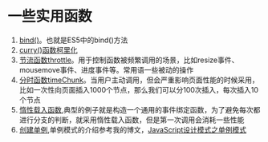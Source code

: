# 一些实用函数
1. [bind()](https://github.com/HarderK/myFunctions/blob/master/Bind.js)。也就是ES5中的bind()方法
2. [curry()函数柯里化](https://github.com/HarderK/myFunctions/blob/master/Curry.js)
3. [节流函数throttle](https://github.com/HarderK/myFunctions/blob/master/Throttle.js)。用于控制函数被频繁调用的场景，比如resize事件、mousemove事件、进度事件等。常用语一些被动的操作
4. [分时函数timeChunk](https://github.com/HarderK/myFunctions/blob/master/TimeChunk.js)。当用户主动调用，但会严重影响页面性能的时候采用，比如一次性向页面插入1000个节点，那么我们可以分100次插入，每次插入10个节点
5. [惰性载入函数](https://github.com/HarderK/myFunctions/blob/master/addEvent.js),典型的例子就是构造一个通用的事件绑定函数，为了避免每次都进行分支的判断，就采用惰性载入函数，但是第一次调用会消耗一些性能
6. [创建单例](https://github.com/HarderK/myFunctions/blob/master/CreateSingle.js),单例模式的介绍参考我的博文，[JavaScript设计模式之单例模式](http://www.harderk.com/2017/05/13/JavaScript%E8%AE%BE%E8%AE%A1%E6%A8%A1%E5%BC%8F%E4%B9%8B%E5%8D%95%E4%BE%8B%E6%A8%A1%E5%BC%8F/#more)